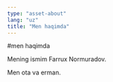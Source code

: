 ```yaml
---
type: "asset-about"
lang: "uz"
title: "Men haqimda"
---
```


#men haqimda

Mening ismim Farrux Normuradov.

Men ota va erman.
